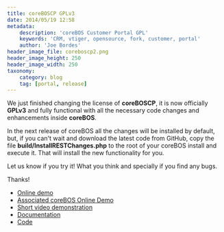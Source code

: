 ```yaml
---
title: coreBOSCP GPLv3
date: 2014/05/19 12:58
metadata:
    description: 'coreBOS Customer Portal GPL'
    keywords: 'CRM, vtiger, opensource, fork, customer, portal'
    author: 'Joe Bordes'
header_image_file: coreboscp2.png
header_image_height: 250
header_image_width: 250
taxonomy:
    category: blog
    tag: [portal, release]
---
```


We just finished changing the license of **coreBOSCP**, it is now officially **GPLv3** and fully functional with all the necessary code changes and enhancements inside **coreBOS**.

In the next release of coreBOS all the changes will be installed by default, but, if you can't wait and download the latest code from GitHub, copy the file __build/InstallRESTChanges.php__ to the root of your coreBOS install and execute it. That will install the new functionality for you.

Let us know if you try it! What you think and specially if you find any bugs.

Thanks!

 * [Online demo](http://corebos.org/demos/coreboscp)
 * [Associated coreBOS Online Demo](http://corebos.org/demos/corebos)
 * [Short video demonstration](http://youtu.be/x1yb1NnCw78)
 * [Documentation](http://corebos.org/documentation/doku.php?id=en:devel:coreboscp&noprocess)
 * [Code](http://github.com/tsolucio/coreboscp)